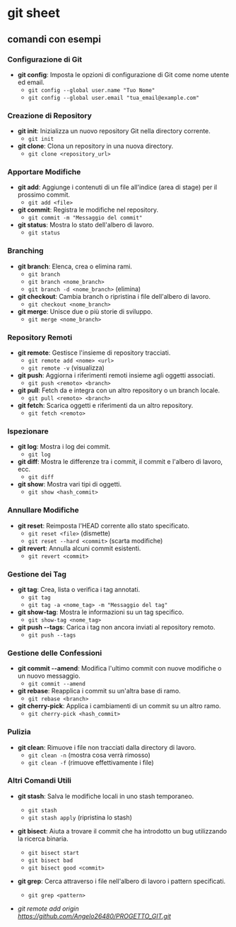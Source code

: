 # git sheet

## comandi con esempi

### Configurazione di Git

- **git config**: Imposta le opzioni di configurazione di Git come nome utente ed email.
  - `git config --global user.name "Tuo Nome"`
  - `git config --global user.email "tua_email@example.com"`

### Creazione di Repository

- **git init**: Inizializza un nuovo repository Git nella directory corrente.
  - `git init`
- **git clone**: Clona un repository in una nuova directory.
  - `git clone <repository_url>`

### Apportare Modifiche

- **git add**: Aggiunge i contenuti di un file all'indice (area di stage) per il prossimo commit.
  - `git add <file>`
- **git commit**: Registra le modifiche nel repository.
  - `git commit -m "Messaggio del commit"`
- **git status**: Mostra lo stato dell'albero di lavoro.
  - `git status`

### Branching

- **git branch**: Elenca, crea o elimina rami.
  - `git branch`
  - `git branch <nome_branch>`
  - `git branch -d <nome_branch>` (elimina)
- **git checkout**: Cambia branch o ripristina i file dell'albero di lavoro.
  - `git checkout <nome_branch>`
- **git merge**: Unisce due o più storie di sviluppo.
  - `git merge <nome_branch>`

### Repository Remoti

- **git remote**: Gestisce l'insieme di repository tracciati.
  - `git remote add <nome> <url>`
  - `git remote -v` (visualizza)
- **git push**: Aggiorna i riferimenti remoti insieme agli oggetti associati.
  - `git push <remoto> <branch>`
- **git pull**: Fetch da e integra con un altro repository o un branch locale.
  - `git pull <remoto> <branch>`
- **git fetch**: Scarica oggetti e riferimenti da un altro repository.
  - `git fetch <remoto>`

### Ispezionare

- **git log**: Mostra i log dei commit.
  - `git log`
- **git diff**: Mostra le differenze tra i commit, il commit e l'albero di lavoro, ecc.
  - `git diff`
- **git show**: Mostra vari tipi di oggetti.
  - `git show <hash_commit>`

### Annullare Modifiche

- **git reset**: Reimposta l'HEAD corrente allo stato specificato.
  - `git reset <file>` (dismette)
  - `git reset --hard <commit>` (scarta modifiche)
- **git revert**: Annulla alcuni commit esistenti.
  - `git revert <commit>`

### Gestione dei Tag

- **git tag**: Crea, lista o verifica i tag annotati.
  - `git tag`
  - `git tag -a <nome_tag> -m "Messaggio del tag"`
- **git show-tag**: Mostra le informazioni su un tag specifico.
  - `git show-tag <nome_tag>`
- **git push --tags**: Carica i tag non ancora inviati al repository remoto.
  - `git push --tags`

### Gestione delle Confessioni

- **git commit --amend**: Modifica l'ultimo commit con nuove modifiche o un nuovo messaggio.
  - `git commit --amend`
- **git rebase**: Reapplica i commit su un'altra base di ramo.
  - `git rebase <branch>`
- **git cherry-pick**: Applica i cambiamenti di un commit su un altro ramo.
  - `git cherry-pick <hash_commit>`

### Pulizia

- **git clean**: Rimuove i file non tracciati dalla directory di lavoro.
  - `git clean -n` (mostra cosa verrà rimosso)
  - `git clean -f` (rimuove effettivamente i file)

### Altri Comandi Utili

- **git stash**: Salva le modifiche locali in uno stash temporaneo.
  - `git stash`
  - `git stash apply` (ripristina lo stash)
- **git bisect**: Aiuta a trovare il commit che ha introdotto un bug utilizzando la ricerca binaria.
  - `git bisect start`
  - `git bisect bad`
  - `git bisect good <commit>`
- **git grep**: Cerca attraverso i file nell'albero di lavoro i pattern specificati.

  - `git grep <pattern>`

- _git remote add origin https://github.com/Angelo26480/PROGETTO_GIT.git_
